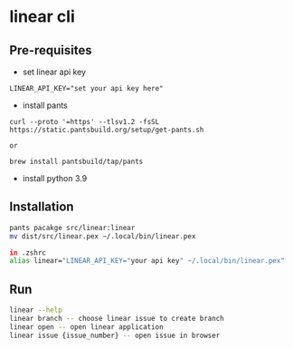 # linear cli

## Pre-requisites
- set linear api key
```shell
LINEAR_API_KEY="set your api key here"
```
- install pants
```shell
curl --proto '=https' --tlsv1.2 -fsSL https://static.pantsbuild.org/setup/get-pants.sh

or 

brew install pantsbuild/tap/pants
```
- install python 3.9

## Installation

```zsh
pants pacakge src/linear:linear
mv dist/src/linear.pex ~/.local/bin/linear.pex

in .zshrc
alias linear="LINEAR_API_KEY="your api key" ~/.local/bin/linear.pex"
```

## Run
```zsh
linear --help
linear branch -- choose linear issue to create branch
linear open -- open linear application
linear issue {issue_number} -- open issue in browser
```

